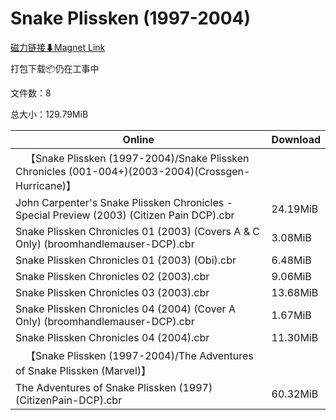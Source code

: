 # Snake Plissken (1997-2004)

[磁力链接⬇Magnet Link](magnet:?xt=urn:btih:3ffd322cc6267a54647938dba2edfb95ef2ba613&dn=Snake%20Plissken%20%281997-2004%29)

打包下载📦仍在工事中

文件数：8

总大小：129.79MiB

Online | Download
--- | ---
&emsp;【Snake Plissken (1997-2004)/Snake Plissken Chronicles (001-004+)(2003-2004)(Crossgen-Hurricane)】 | 
John Carpenter's Snake Plissken Chronicles - Special Preview (2003) (Citizen Pain DCP).cbr | 24.19MiB
Snake Plissken Chronicles 01 (2003) (Covers A & C Only) (broomhandlemauser-DCP).cbr | 3.08MiB
Snake Plissken Chronicles 01 (2003) (Obi).cbr | 6.48MiB
Snake Plissken Chronicles 02 (2003).cbr | 9.06MiB
Snake Plissken Chronicles 03 (2003).cbr | 13.68MiB
Snake Plissken Chronicles 04 (2004) (Cover A Only) (broomhandlemauser-DCP).cbr | 1.67MiB
Snake Plissken Chronicles 04 (2004).cbr | 11.30MiB
&emsp;【Snake Plissken (1997-2004)/The Adventures of Snake Plissken (Marvel)】 | 
The Adventures of Snake Plissken (1997) (CitizenPain-DCP).cbr | 60.32MiB